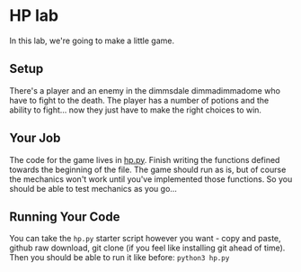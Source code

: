 # HP lab

In this lab, we're going to make a little game.

## Setup
There's a player and an enemy in the dimmsdale dimmadimmadome who have to fight
to the death. The player has a number of potions and the ability to fight... now
they just have to make the right choices to win.

## Your Job
The code for the game lives in [hp.py](./hp.py). Finish writing the functions
defined towards the beginning of the file. The game should run as is, but of
course the mechanics won't work until you've implemented those functions. So you
should be able to test mechanics as you go...

## Running Your Code
You can take the `hp.py` starter script however you want - copy and paste,
github raw download, git clone (if you feel like installing git ahead of time).
Then you should be able to run it like before: `python3 hp.py`
